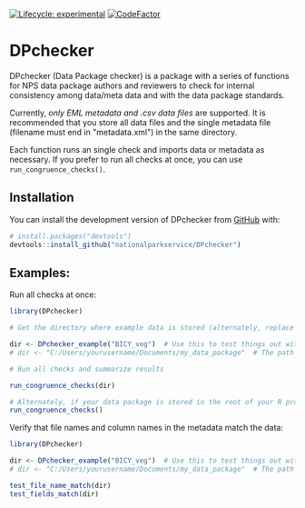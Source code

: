 <!-- badges: start -->
[![Lifecycle: experimental](https://img.shields.io/badge/lifecycle-experimental-orange.svg)](https://lifecycle.r-lib.org/articles/stages.html#experimental)
[![CodeFactor](https://www.codefactor.io/repository/github/roblbaker/dpchecker/badge)](https://www.codefactor.io/repository/github/roblbaker/dpchecker)
<!-- badges: end -->

<!-- CMD-check badge...for once it's working...[![R-CMD-check](https://github.com/nationalparkservice/DPchecker/actions/workflows/R-CMD-check.yaml/badge.svg)](https://github.com/nationalparkservice/DPchecker/actions/workflows/R-CMD-check.yaml) -->


# DPchecker

DPchecker (Data Package checker) is a package with a series of functions for NPS data package authors and reviewers to check for internal consistency among data/meta data and with the data package standards.

Currently, *only EML metadata and .csv data files* are supported. It is recommended that you store all data files and the single metadata file (filename must end in "metadata.xml") in the same directory.

Each function runs an single check and imports data or metadata as necessary. If you prefer to run all checks at once, you can use `run_congruence_checks()`.

## Installation
You can install the development version of DPchecker from
[GitHub](https://github.com/) with:

``` r
# install.packages("devtools")
devtools::install_github("nationalparkservice/DPchecker")
```

## Examples:
Run all checks at once:

``` r
library(DPchecker)

# Get the directory where example data is stored (alternately, replace this with the path to your data folder)

dir <- DPchecker_example("BICY_veg")  # Use this to test things out with the included example data
# dir <- "C:/Users/yourusername/Documents/my_data_package"  # The path to your data package should look something like this

# Run all checks and summarize results

run_congruence_checks(dir)

# Alternately, if your data package is stored in the root of your R project folder, you don't need to pass any arguments
run_congruence_checks()
```

Verify that file names and column names in the metadata match the data:

``` r
library(DPchecker)

dir <- DPchecker_example("BICY_veg")  # Use this to test things out with the included example data
# dir <- "C:/Users/yourusername/Documents/my_data_package"  # The path to your data package should look something like this

test_file_name_match(dir)
test_fields_match(dir)
```
